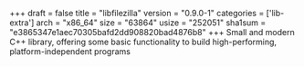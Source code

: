 +++
draft = false
title = "libfilezilla"
version = "0.9.0-1"
categories = ['lib-extra']
arch = "x86_64"
size = "63864"
usize = "252051"
sha1sum = "e3865347e1aec70305bafd2dd908820bad4876b8"
+++
Small and modern C++ library, offering some basic functionality to build high-performing, platform-independent programs